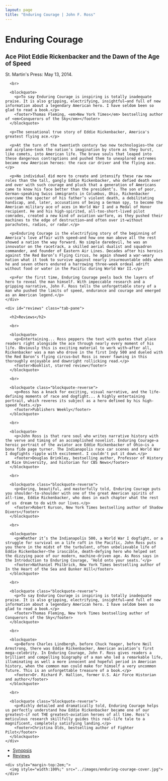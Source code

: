 ```yaml
---
layout: page
title: "Enduring Courage | John F. Ross"
---
```


<div class="row">

  <div class="col-md-8 tab-content">
    <div id="synopsis" class="tab-pane active">
      <h1>Enduring Courage</h1>
      <h2 style="font-size:1.33em">Ace Pilot Eddie Rickenbacker and the Dawn of the Age of Speed</h2>
      <p>St. Martin's Press: May 13, 2014.</p>

      <br>

      <blockquote>
        <p>To say Enduring Courage is inspiring is totally inadequate praise. It is also gripping, electrifying, insightful—and full of new information about a legendary American hero. I have seldom been so glad to read a book.</p>
        <footer>Thomas Fleming, <em>New York Times</em> bestselling author of <em>Conquerors of the Sky</em></footer>
      </blockquote>

      <p>The sensational true story of Eddie Rickenbacker, America's greatest flying ace.</p>

      <p>At the turn of the twentieth century two new technologies—the car and airplane—took the nation’s imagination by storm as they burst, like comets, into American life. The brave souls that leaped into these dangerous contraptions and pushed them to unexplored extremes became new American heroes: the race car driver and the flying ace.</p>

      <p>No individual did more to create and intensify these raw new roles than the tall, gangly Eddie Rickenbacker, who defied death over and over with such courage and pluck that a generation of Americans came to know his face better than the president’s. The son of poor, German-speaking Swiss immigrants in Columbus, Ohio, Rickenbacker overcame the specter of his father’s violent death, a debilitating handicap, and, later, accusations of being a German spy, to become the American military ace of aces in World War I and a Medal of Honor recipient. He and his high-spirited, all-too-short-lived pilot comrades, created a new kind of aviation warfare, as they pushed their machines to the edge of destruction—and often over it—without parachutes, radios, or radar.</p>

      <p>Enduring Courage is the electrifying story of the beginning of America’s love affair with speed—and how one man above all the rest showed a nation the way forward. No simple daredevil, he was an innovator on the racetrack, a skilled aerial dualist and squadron commander, and founder of Eastern Air Lines. Decades after his heroics against the Red Baron’s Flying Circus, he again showed a war-weary nation what it took to survive against nearly insurmountable odds when he and seven others endured a harrowing three-week ordeal adrift without food or water in the Pacific during World War II.</p>

      <p>For the first time, Enduring Courage peels back the layers of hero to reveal the man himself. With impeccable research and a gripping narrative, John F. Ross tells the unforgettable story of a man who pushed the limits of speed, endurance and courage and emerged as an American legend.</p>
    </div>

    <div id="reviews" class="tab-pane">

      <h2>Reviews</h2>

      <br>

      <blockquote>
        <p>Entertaining... Ross peppers the text with quotes that place readers right alongside the ace through nearly every moment of his life. Obviously this is exciting material to work with—after all, Rickenbacker was a man who drove in the first Indy 500 and dueled with the Red Baron’s flying circus—but Ross is never fawning in this thoroughly enjoyable and downright rollicking read.</p>
        <footer>Booklist, starred review</footer>
      </blockquote>

      <br>

      <blockquote class="blockquote-reverse">
        <p>Ross has a knack for exciting, visual narrative, and the life-defining moments of race and dogfight... A highly entertaining portrait, which reveres its subject as a hero defined by his high-speed feats.</p>
        <footer>Publishers Weekly</footer>
      </blockquote>

      <br>

      <blockquote>
        <p>John Ross is that rare soul who writes narrative history with the verve and timing of an accomplished novelist. Enduring Courage—a heroic portrait of the aviator ace Eddie Rickenbacker of Ohio—is a bona fide page turner. The Indianapolis race car scenes and World War I dogfights ripple with excitement. I couldn't put it down.</p>
        <footer>Douglas Brinkley, bestselling author, Professor of History at Rice University, and historian for CBS News</footer>
      </blockquote>

      <br>

      <blockquote class="blockquote-reverse">
        <p>Daring, beautiful, and masterfully told, Enduring Courage puts you shoulder-to-shoulder with one of the great American spirits of all-time, Eddie Rickenbacker, who does in each chapter what the rest of us　dream to do with our lives.</p>
        <footer>Robert Kurson, New York Times bestselling author of Shadow Divers</footer>
      </blockquote>

      <br>

      <blockquote>
        <p>Whether it’s the Indianapolis 500, a World War I dogfight, or a struggle for survival on a life raft in the Pacific, John Ross puts you there in the midst of the turbulent, often unbelievable life of Eddie Rickenbacker—the irascible, death-defying hero who helped set the dizzying pace of our modern, machine-driven age. As Ross says in the Introduction to Enduring Courage, ‘Hold onto your seats.’</p>
        <footer>Nathaniel Philbrick, New York Times bestselling author of In the Heart of the Sea and Bunker Hill</footer>
      </blockquote>

      <br>

      <blockquote class="blockquote-reverse">
        <p>To say Enduring Courage is inspiring is totally inadequate praise. It is also gripping, electrifying, insightful—and full of new information about a legendary American hero. I have seldom been so glad to read a book.</p>
        <footer>Thomas Fleming, New York Times bestselling author of Conquerors of the Sky</footer>
      </blockquote>

      <br>

      <blockquote>
        <p>Before Charles Lindbergh, before Chuck Yeager, before Neil Armstrong, there was Eddie Rickenbacker, American aviation’s first mega-celebrity. In Enduring Courage, John F. Ross gives readers a brilliant and compelling biography of a man who led a remarkable life, illuminating as well a more innocent and hopeful period in American history, when the common man could make for himself a very uncommon future. This is an unforgettable treasure of a book.</p>
        <footer>Dr. Richard P. Hallion, former U.S. Air Force Historian and author</footer>
      </blockquote>

      <br>

      <blockquote class="blockquote-reverse">
        <p>Richly detailed and dramatically told, Enduring Courage helps us perfectly understand how Eddie Rickenbacker became one of our greatest—if not THE greatest—aviation heroes of all time. Ross’s meticulous research skillfully guides this real-life tale to a magnificent, completely satisfying landing.</p>
        <footer>Christina Olds, bestselling author of Fighter Pilot</footer>
      </blockquote>
    </div>
  </div>
  <div class="col-md-4 tab-content">
    <ul class="nav nav-pills nav-stacked">
      <li class="active"><a href="#synopsis" data-toggle="tab">Synopsis</a></li>
      <li><a href="#reviews" data-toggle="tab">Reviews</a></li>
    </ul>

    <div style="margin-top:2em;">
      <img style="width:100%;" src="../images/enduring-courage-cover.jpg">
    </div>
  </div>
</div>

<!-- 
<div class="row">
  <div class="span12" id="reviews">
    <p id="body"></p>
    <p id="reviewer"></p>
  </div>
</div>

<script>

  var reviews = [
    {
      body: "Entertaining... Ross peppers the text with quotes that place readers right alongside the ace through nearly every moment of his life. Obviously this is exciting material to work with—after all, Rickenbacker was a man who drove in the first Indy 500 and dueled with the Red Baron’s flying circus—but Ross is never fawning in this thoroughly enjoyable and downright rollicking read."
      , reviewer: "Booklist, starred review"
    },
    {
      body: "Ross has a knack for exciting, visual narrative, and the life-defining moments of race and dogfight... A highly entertaining portrait, which reveres its subject as a hero defined by his high-speed feats."
      , reviewer: "Publishers Weekly"
    },
    {
      body: "John Ross is that rare soul who writes narrative history with the verve and timing of an accomplished novelist. Enduring Courage—a heroic portrait of the aviator ace Eddie Rickenbacker of Ohio—is a bona fide page turner. The Indianapolis race car scenes and World War I dogfights ripple with excitement. I couldn't put it down."
      , reviewer: "Douglas Brinkley, bestselling author, Professor of History at Rice University, and historian for CBS News"
    },
    {
      body: "Daring, beautiful, and masterfully told, Enduring Courage puts you shoulder-to-shoulder with one of the great American spirits of all-time, Eddie Rickenbacker, who does in each chapter what the rest of us　dream to do with our lives."
      , reviewer: "Robert Kurson, New York Times bestselling author of Shadow Divers"
    },
    {
      body: "Whether it’s the Indianapolis 500, a World War I dogfight, or a struggle for survival on a life raft in the Pacific, John Ross puts you there in the midst of the turbulent, often unbelievable life of Eddie Rickenbacker—the irascible, death-defying hero who helped set the dizzying pace of our modern, machine-driven age. As Ross says in the Introduction to Enduring Courage, ‘Hold onto your seats.’"
      , reviewer: "Nathaniel Philbrick, New York Times bestselling author of In the Heart of the Sea and Bunker Hill"
    },
    {
      body: "To say Enduring Courage is inspiring is totally inadequate praise. It is also gripping, electrifying, insightful—and full of new information about a legendary American hero. I have seldom been so glad to read a book."
      , reviewer: "Thomas Fleming, New York Times bestselling author of Conquerors of the Sky"
    }
  ];

  var i = 0;
  setInterval(function() {
    if (i < reviews.length) {
      $('#body').text(reviews[i]['body']);
      $('#reviewer').text(reviews[i]['reviewer']);
      i++;
    } else {
      i = 0;
    }
  }, 5000);
</script> -->